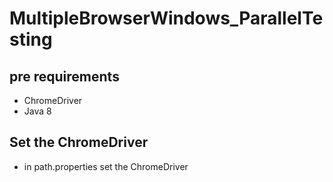 # MultipleBrowserWindows_ParallelTesting

## pre requirements

* ChromeDriver
* Java 8

## Set the ChromeDriver

* in path.properties set the ChromeDriver
